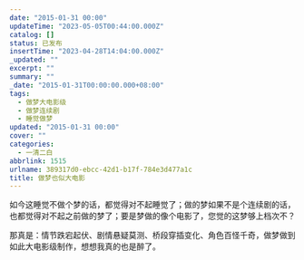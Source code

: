 ```yaml
---
date: "2015-01-31 00:00"
updateTime: "2023-05-05T00:44:00.000Z"
catalog: []
status: 已发布
insertTime: "2023-04-28T14:04:00.000Z"
_updated: ""
excerpt: ""
summary: ""
_date: "2015-01-31T00:00:00.000+08:00"
tags:
  - 做梦大电影级
  - 做梦连续剧
  - 睡觉做梦
updated: "2015-01-31 00:00"
cover: ""
categories:
  - 一清二白
abbrlink: 1515
urlname: 389317d0-ebcc-42d1-b17f-784e3d477a1c
title: 做梦也似大电影
---
```


如今这睡觉不做个梦的话，都觉得对不起睡觉了；做的梦如果不是个连续剧的话，也都觉得对不起之前做的梦了；要是梦做的像个电影了，您觉的这梦够上档次不？

那真是：情节跌宕起伏、剧情悬疑莫测、桥段穿插变化、角色百怪千奇，做梦做到如此大电影级制作，想想我真的也是醉了。
